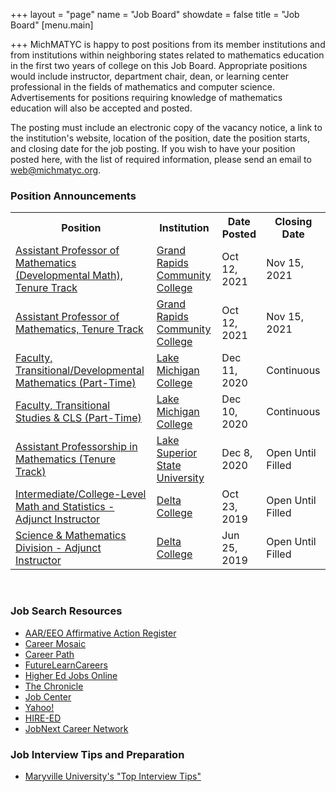 +++
layout = "page"
name = "Job Board"
showdate = false
title = "Job Board"
[menu.main]

+++
MichMATYC is happy to post positions from its member institutions and from institutions within neighboring states related to mathematics education in the first two years of college on this Job Board. Appropriate positions would include instructor, department chair, dean, or learning center professional in the fields of mathematics and computer science. Advertisements for positions requiring knowledge of mathematics education will also be accepted and posted.

The posting must include an electronic copy of the vacancy notice, a link to the institution's website, location of the position, date the position starts, and closing date for the job posting. If you wish to have your position posted here, with the list of required information, please send an email to [web@michmatyc.org](mailto:web@michmatyc.org).

### Position Announcements

<table class="tg">

<tr>

<th class="tg-c3ow"><b>Position</b></th>

<th class="tg-c3ow"><b>Institution</b></th>

<th class="tg-c3ow"><b>Date Posted</b></th>

<th class="tg-c3ow"><b>Closing Date</b></th>

</tr>
  
  <tr><td><a href="/uploads/GRCC_DevMath.pdf">Assistant Professor of Mathematics (Developmental Math), Tenure Track</a></td>
  <td><a href="https://www.grcc.edu">Grand Rapids Community College</a></td>
  <td>Oct 12, 2021</td>
  <td>Nov 15, 2021</td></tr>
  
  <tr><td><a href="/uploads/GRCC_Math">Assistant Professor of Mathematics, Tenure Track</a></td>
  <td><a href="https://www.grcc.edu">Grand Rapids Community College</a></td>
  <td>Oct 12, 2021</td>
  <td>Nov 15, 2021</td></tr>
 
 <tr><td><a href="https://lmc.simplehire.com/postings/3406">Faculty, Transitional/Developmental Mathematics (Part-Time)</a></td>
  <td><a href="http://www.lakemichigancollege.edu/">Lake Michigan College</a></td>
  <td>Dec 11, 2020</td>
  <td>Continuous</td></tr>
  
<tr><td><a href="https://lmc.simplehire.com/postings/3395">Faculty, Transitional Studies & CLS (Part-Time)</a></td>
  <td><a href="http://www.lakemichigancollege.edu/">Lake Michigan College</a></td>
  <td>Dec 10, 2020</td>
  <td>Continuous</td></tr>
  
 <tr><td><a href="https://jobs.lssu.edu/">Assistant Professorship in Mathematics (Tenure Track)</a></td>
  <td><a href="http://www.lssu.edu/">Lake Superior State University</a></td>
  <td>Dec 8, 2020</td>
  <td>Open Until Filled</td></tr>
  
<tr><td><a href="https://delta.peopleadmin.com/postings/4557">Intermediate/College-Level Math and Statistics - Adjunct Instructor</a></td>
  <td><a href="http://www.delta.edu">Delta College</a></td>
  <td>Oct 23, 2019</td>
  <td>Open Until Filled</td></tr>
  
<tr><td><a href="https://delta.peopleadmin.com/postings/4385">Science & Mathematics Division - Adjunct Instructor</a></td>
  <td><a href="http://www.delta.edu">Delta College</a></td>
  <td>Jun 25, 2019</td>
  <td>Open Until Filled</td></tr>
  
</table></br>

### Job Search Resources

* [AAR/EEO Affirmative Action Register](aar-eeo.com)
* [Career Mosaic](http://www.careermosaic.com)
* [Career Path](http://www.careerpath.com)
* [FutureLearnCareers](http://www.futurelearncareers.com)
* [Higher Ed Jobs Online](http://www.higheredjobs.com)
* [The Chronicle](http://www.chronicle.com)
* [Job Center](http://www.jobcenter.com)
* [Yahoo!](http://www.yahoo.com)
* [HIRE-ED](http://www.hire-ed.org)
* [JobNext Career Network](http://www.jobnext.com)

### Job Interview Tips and Preparation

* [Maryville University's "Top Interview Tips"](https://online.maryville.edu/online-masters-degrees/top-interview-tips-to-help-you-land-your-dream-job/)
